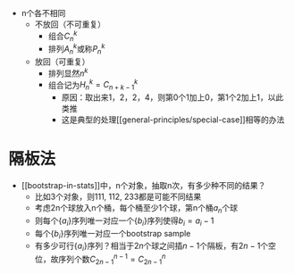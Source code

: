 - n个各不相同
  - 不放回（不可重复）
    - 组合$C_n^k$
    - 排列$A_n^k$或称$P_n^k$
  - 放回（可重复）
    - 排列显然$n^k$
    - 组合记为$H_n^k=C_{n+k-1}^k$
      - 原因：取出来1，2，2，4，则第0个1加上0，第1个2加上1，以此类推
      - 这是典型的处理[[general-principles/special-case]]相等的办法
# 隔板法
- [[bootstrap-in-stats]]中，n个对象，抽取n次，有多少种不同的结果？
  - 比如3个对象，则111, 112, 233都是可能不同结果
  - 考虑2n个球放入n个桶，每个桶至少1个球，第n个桶$a_n$个球
  - 则每个$\{a_i\}$序列唯一对应一个$\{b_i\}$序列使得$b_i=a_i-1$
  - 每个$\{b_i\}$序列唯一对应一个bootstrap sample
  - 有多少可行$\{a_i\}$序列？相当于$2n$个球之间插$n-1$个隔板，有$2n-1$个空位，故序列个数$C_{2n-1}^{n-1}=C_{2n-1}^n$